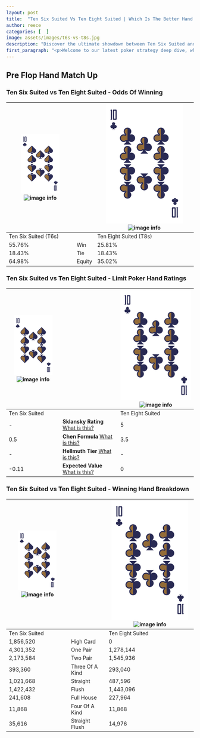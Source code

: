 ```yaml
---
layout: post
title:  "Ten Six Suited Vs Ten Eight Suited | Which Is The Better Hand In Poker? A Complete Guide"
author: reece
categories: [  ]
image: assets/images/t6s-vs-t8s.jpg
description: "Discover the ultimate showdown between Ten Six Suited and Ten Eight Suited in poker! Uncover the odds, strategies, and scenarios where one hand triumphs over the other. Get ready to up your poker game with this thrilling analysis."
first_paragraph: "<p>Welcome to our latest poker strategy deep dive, where we're pitting two distinct hands against each other in a high-stakes showdown: Ten Six Suited vs Ten Eight Suited.</p><p>In the dynamic world of poker, every decision counts, and knowing which hand holds the upper hand is key to your success at the table.</p><p>In this article, we'll dissect these two hands, explore the scenarios where one dominates the other, and equip you with the knowledge to make strategic choices that can tip the odds in your favor.</p><p>Get ready to unravel the intriguing dynamics of these poker hands and elevate your game to new heights.</p>"
---
```




[comment]: # (sp0)

## Pre Flop Hand Match Up

<div class="table hand-ratings" markdown="1"> 



### Ten Six Suited vs Ten Eight Suited - Odds Of Winning


    
| ![image info](assets/images/hand1/T.png) ![image info](assets/images/hand1/6s.png) |  | ![image info](assets/images/hand2/T.png) ![image info](assets/images/hand2/8s.png) |
| -------- | -------- | -------- |
| Ten Six Suited (T6s) |  | Ten Eight Suited (T8s) |
| 55.76% | Win | 25.81% |
| 18.43% | Tie | 18.43% |
| 64.98% | Equity | 35.02% |




[comment]: # (sp1)



### Ten Six Suited vs Ten Eight Suited - Limit Poker Hand Ratings


    
| ![image info](assets/images/hand1/T.png) ![image info](assets/images/hand1/6s.png) |  | ![image info](assets/images/hand2/T.png) ![image info](assets/images/hand2/8s.png) |
| -------- | -------- | -------- |
| Ten Six Suited |  | Ten Eight Suited |
| - | **Sklansky Rating** [What is this?](/sklansky-rating-explained) | 5 |
| 0.5 | **Chen Formula** [What is this?](/chen-formula-explained) | 3.5 |
| - | **Hellmuth Tier** [What is this?](/Hellmuth-tier-explained) | - |
| -0.11 | **Expected Value** [What is this?](/expected-value-explained) | 0 |




[comment]: # (sp2)



### Ten Six Suited vs Ten Eight Suited - Winning Hand Breakdown


    
| ![image info](assets/images/hand1/T.png) ![image info](assets/images/hand1/6s.png) |  | ![image info](assets/images/hand2/T.png) ![image info](assets/images/hand2/8s.png) |
| -------- | -------- | -------- |
| Ten Six Suited |  | Ten Eight Suited |
| 1,856,520 | High Card | 0 |
| 4,301,352 | One Pair | 1,278,144 |
| 2,173,584 | Two Pair | 1,545,936 |
| 393,360 | Three Of A Kind | 293,040 |
| 1,021,668 | Straight | 487,596 |
| 1,422,432 | Flush | 1,443,096 |
| 241,608 | Full House | 227,964 |
| 11,868 | Four Of A Kind | 11,868 |
| 35,616 | Straight Flush | 14,976 |




[comment]: # (sp3)



</div>

[comment]: # (sp4)



[comment]: # (sp5)

